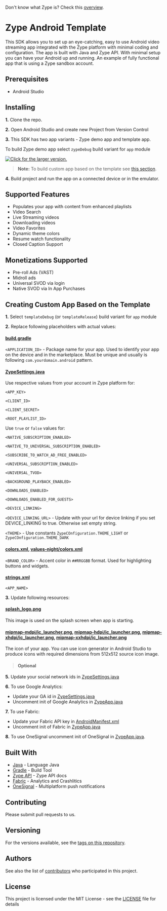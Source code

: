 Don't know what Zype is? Check this [overview](http://www.zype.com/).

# Zype Android Template

This SDK allows you to set up an eye-catching, easy to use Android video streaming app integrated with the Zype platform with minimal coding and configuration. The app is built with Java and Zype API. With minimal setup you can have your Android up and running.
An example of fully functional app that is using a Zype sandbox account.


## Prerequisites

- Android Studio

## Installing

**1.** Clone the repo.

**2.** Open Android Studio and create new Project from Version Control

**3.** This SDK has two app variants - Zype demo app and template app.

   To build Zype demo app select `zypeDebug` build variant for `app` module

   <a href="https://drive.google.com/uc?export=view&id=1g7YOrIgbfIJLljrXsi4oRC8efrWygIly"><img src="https://drive.google.com/uc?export=view&id=1g7YOrIgbfIJLljrXsi4oRC8efrWygIly" style="width: auto; height: auto" title="Click for the larger version." /></a>

> **Note:** To build custom app based on the template see [this section](#template).

**4.** Build project and run the app on a connected device or in the emulator.

## Supported Features

- Populates your app with content from enhanced playlists
- Video Search
- Live Streaming videos
- Downloading videos
- Video Favorites
- Dynamic theme colors
- Resume watch functionality
- Closed Caption Support

## Monetizations Supported

- Pre-roll Ads (VAST)
- Midroll ads
- Universal SVOD via login
- Native SVOD via In App Purchases

## Creating Custom App Based on the Template<a name="template"></a>

**1.** Select `templateDebug` (or `templateRelease`) build variant for `app` module

**2.** Replace following placeholders with actual values:

####  **[build.gradle](https://github.com/zype/zype-android/blob/master/app/build.gradle)**

   `<APPLICATION_ID>` - Package name for your app. Used to identify your app on the device and in the marketplace. Must be unique and usually is following `com.yourdomain.android` pattern.

####  **[ZypeSettings.java](https://github.com/zype/zype-android/blob/master/app/src/template/java/com/zype/android/ZypeSettings.java)**

   Use respective values from your account in Zype platform for:

   `<APP_KEY>`

   `<CLIENT_ID>`

   `<CLIENT_SECRET>`

   `<ROOT_PLAYLIST_ID>`

   Use `true` or `false` values for:

   `<NATIVE_SUBSCRIPTION_ENABLED>`

   `<NATIVE_TO_UNIVERSAL_SUBSCRIPTION_ENABLED>`

   `<SUBSCRIBE_TO_WATCH_AD_FREE_ENABLED>`

   `<UNIVERSAL_SUBSCRIPTION_ENABLED>`

   `<UNIVERSAL_TVOD>`

   `<BACKGROUND_PLAYBACK_ENABLED>`

   `<DOWNLOADS_ENABLED>`

   `<DOWNLOADS_ENABLED_FOR_GUESTS>`

   `<DEVICE_LINKING>`

   `<DEVICE_LINKING_URL>` - Update with your url for device linking if you set DEVICE_LINKING to true. Otherwise set empty string.

   `<THEME>` - Use constants `ZypeCOnfiguration.THEME_LIGHT` or `ZypeCOnfiguration.THEME_DARK`

####  **[colors.xml](https://github.com/zype/zype-android/blob/master/app/src/template/res/values/colors.xml)**, **[values-night/colors.xml](https://github.com/zype/zype-android/blob/master/app/src/template/res/values-night/colors.xml)**

   `<BRAND_COLOR>` - Accent color in `##RRGGBB` format. Used for highlighting buttons and widgets.

####  **[strings.xml](https://github.com/zype/zype-android/blob/master/app/src/template/res/values/strings.xml)**

   `<APP_NAME>`

**3.** Update following resources:

####  **[splash_logo.png](https://github.com/zype/zype-android/blob/master/app/src/template/res/drawable-xxhdpi/splash_logo.png)**

   This image is used on the splash screen when app is starting.

####  **[mipmap-mdpi/ic_launcher.png](https://github.com/zype/zype-android/blob/master/app/src/template/res/mipmap-mdpi/ic_launcher.png)**, **[mipmap-hdpi/ic_launcher.png](https://github.com/zype/zype-android/blob/master/app/src/template/res/mipmap-hdpi/ic_launcher.png)**, **[mipmap-xhdpi/ic_launcher.png](https://github.com/zype/zype-android/blob/master/app/src/template/res/mipmap-xhdpi/ic_launcher.png)**, **[mipmap-xxhdpi/ic_launcher.png](https://github.com/zype/zype-android/blob/master/app/src/template/res/mipmap-xxhdpi/ic_launcher.png)**

   The icon of your app. You can use icon generator in Android Studio to produce icons with required dimensions from 512x512 source icon image.

> #### Optional

**5.** Update your social network ids in [ZypeSettings.java](https://github.com/zype/zype-android/blob/master/app/src/template/java/com/zype/android/ZypeSettings.java)

**6.** To use Google Analytics:
 - Update your GA id in [ZypeSettings.java](https://github.com/zype/zype-android/blob/master/app/src/template/java/com/zype/android/ZypeSettings.java)
 - Uncomment init of Google Analytics in [ZypeApp.java](https://github.com/zype/zype-android/blob/master/app/src/main/java/com/zype/android/ZypeApp.java)

**7.** To use Fabric:
 - Update your Fabric API key in [AndroidManifest.xml](https://github.com/zype/zype-android/blob/master/app/src/main/AndroidManifest.xml)
 - Uncomment init of Fabric in [ZypeApp.java](https://github.com/zype/zype-android/blob/master/app/src/main/java/com/zype/android/ZypeApp.java)

**8.** To use OneSignal uncomment init of OneSignal in [ZypeApp.java](https://github.com/zype/zype-android/blob/master/app/src/main/java/com/zype/android/ZypeApp.java).



## Built With

* [Java](https://en.wikipedia.org/wiki/java) - Language Java
* [Gradle](https://gradle.org) - Build Tool
* [Zype API](http://dev.zype.com/api_docs/intro/) - Zype API docs
* [Fabric](https://get.fabric.io/) - Analytics and Crashlitics
* [OneSignal](https://onesignal.com/) - Multiplatform push notifications

## Contributing

Please submit pull requests to us.

## Versioning

For the versions available, see the [tags on this repository](https://github.com/zype/zype-android/tags).

## Authors

See also the list of [contributors](https://github.com/zype/zype-android/graphs/contributors) who participated in this project.

## License

This project is licensed under the MIT License - see the [LICENSE](LICENSE) file for details

